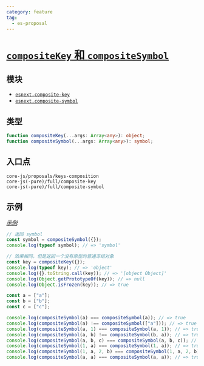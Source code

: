 ```yaml
---
category: feature
tag:
  - es-proposal
---
```


# [`compositeKey` 和 `compositeSymbol`](https://github.com/tc39/proposal-richer-keys/tree/master/compositeKey)

## 模块

- [`esnext.composite-key`](https://github.com/zloirock/core-js/blob/master/packages/core-js/modules/esnext.composite-key.js)
- [`esnext.composite-symbol`](https://github.com/zloirock/core-js/blob/master/packages/core-js/modules/esnext.composite-symbol.js)

## 类型

```ts
function compositeKey(...args: Array<any>): object;
function compositeSymbol(...args: Array<any>): symbol;
```

## 入口点

```
core-js/proposals/keys-composition
core-js(-pure)/full/composite-key
core-js(-pure)/full/composite-symbol
```

## 示例

[_示例_](https://goo.gl/2oPAH7):

```js
// 返回 symbol
const symbol = compositeSymbol({});
console.log(typeof symbol); // => 'symbol'

// 效果相同，但是返回一个没有原型的普通冻结对象
const key = compositeKey({});
console.log(typeof key); // => 'object'
console.log({}.toString.call(key)); // => '[object Object]'
console.log(Object.getPrototypeOf(key)); // => null
console.log(Object.isFrozen(key)); // => true

const a = ["a"];
const b = ["b"];
const c = ["c"];

console.log(compositeSymbol(a) === compositeSymbol(a)); // => true
console.log(compositeSymbol(a) !== compositeSymbol(["a"])); // => true
console.log(compositeSymbol(a, 1) === compositeSymbol(a, 1)); // => true
console.log(compositeSymbol(a, b) !== compositeSymbol(b, a)); // => true
console.log(compositeSymbol(a, b, c) === compositeSymbol(a, b, c)); // => true
console.log(compositeSymbol(1, a) === compositeSymbol(1, a)); // => true
console.log(compositeSymbol(1, a, 2, b) === compositeSymbol(1, a, 2, b)); // => true
console.log(compositeSymbol(a, a) === compositeSymbol(a, a)); // => true
```
